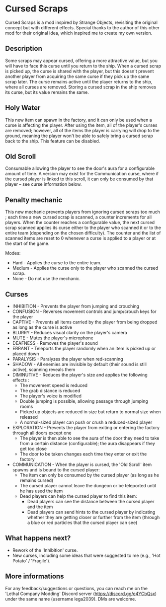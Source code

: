 # Cursed Scraps
Cursed Scraps is a mod inspired by Strange Objects, revisiting the original concept but with different effects.
Special thanks to the author of this other mod for their original idea, which inspired me to create my own version.

## Description
Some scraps may appear cursed, offering a more attractive value, but you will have to face this curse until you return to the ship.
When a cursed scrap is picked up, the curse is shared with the player, but this doesn't prevent another player from acquiring the same curse if they pick up the same scrap later.
The curse remains active until the player returns to the ship, where all curses are removed.
Storing a cursed scrap in the ship removes its curse, but its value remains the same.

## Holy Water
This new item can spawn in the factory, and it can only be used when a curse is affecting the player.
After using the item, all of the player's curses are removed; however, all of the items the player is carrying will drop to the ground, meaning the player won't be able to safely bring a cursed scrap back to the ship.
This feature can be disabled.

## Old Scroll
Consumable allowing the player to see the door's aura for a configurable amount of time.
A version may exist for the Communication curse, where if the cursed player is linked to this scroll, it can only be consumed by that player – see curse information below.

## Penalty mechanic
This new mechanic prevents players from ignoring cursed scraps too much ; each time a new cursed scrap is scanned, a counter increments for all players.
When the counter reaches a configurable value, the next cursed scrap scanned applies its curse either to the player who scanned it or to the entire team (depending on the chosen difficulty).
The counter and the list of scanned items are reset to 0 whenever a curse is applied to a player or at the start of the game.

Modes:
- Hard - Applies the curse to the entire team.
- Medium - Applies the curse only to the player who scanned the cursed scrap.
- None - Do not use the mechanic.

## Curses
- INHIBITION - Prevents the player from jumping and crouching
- CONFUSION - Reverses movement controls and jump/crouch keys for the player
- CAPTIVE - Prevents all items carried by the player from being dropped as long as the curse is active
- BLURRY - Reduces visual clarity on the player's camera
- MUTE - Mutes the player's microphone
- DEAFNESS - Removes the player's sound
- ERRANT - Teleports the player randomly when an item is picked up or placed down
- PARALYSIS - Paralyzes the player when red-scanning
- SHADOW - All enemies are invisible by default (their sound is still active), scanning reveals them
- DIMINUTIVE - Reduces the player's size and applies the following effects :
	- The movement speed is reduced
	- The grab distance is reduced
	- The player's voice is modified
	- Double jumping is possible, allowing passage through jumping rooms
	- Picked up objects are reduced in size but return to normal size when released
	- A normal-sized player can push or crush a reduced-sized player
- EXPLORATION - Prevents the player from exiting or entering the factory through all doors except one
	- The player is then able to see the aura of the door they need to take from a certain distance (configurable); the aura disappears if they get too close
	- The door to be taken changes each time they enter or exit the factory
- COMMUNICATION - When the player is cursed, the 'Old Scroll' item spawns and is bound to the cursed player:
	- The item can only be consumed by the cursed player (as long as he remains cursed)
	- The cursed player cannot leave the dungeon or be teleported until he has used the item
	- Dead players can help the cursed player to find this item:
		- Dead players can see the distance between the cursed player and the item
		- Dead players can send hints to the cursed player by indicating whether they are getting closer or further from the item (through a blue or red particles that the cursed player can see)
		
## What happens next?
- Rework of the 'Inhibition' curse.
- New curses, including some ideas that were suggested to me (e.g., 'Hot Potato' / 'Fragile').

## More informations
For any feedback/suggestions or questions, you can reach me on the 'Lethal Company Modding' Discord server (https://discord.gg/e4YCbQsx) under the same name (username lega2039). DMs are welcome.